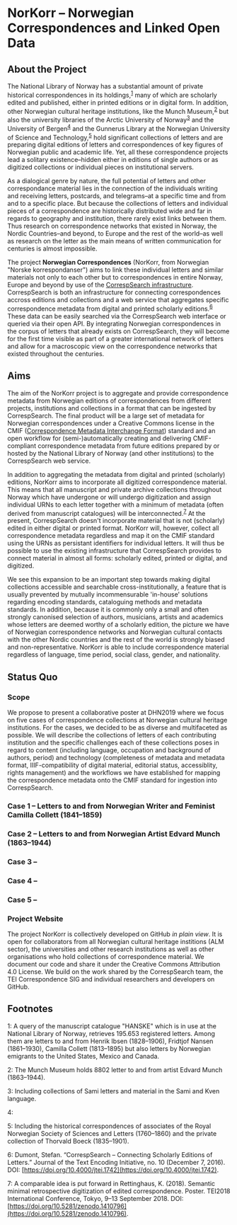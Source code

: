 # NorKorr – Norwegian Correspondences and Linked Open Data
## About the Project

The National Library of Norway has a substantial amount of private historical correspondences in its holdings,<sup>[1](#NBnrLetters)</sup> many of which are scholarly edited and published, either in printed editions or in digital form. In addition, other Norwegian cultural heritage institutions, like the Munch Museum,<sup>[2](#MMnrLetters)</sup> but also the university libraries of the Arctic University of Norway<sup>[3](#UiTnrLetters)</sup>  and the University of Bergen<sup>[4](#UiBnrLetters)</sup>  and the Gunnerus Library at the Norwegian University of Science and Technology,<sup>[5](#NTNUnrLetters)</sup>  hold significant collections of letters and are preparing digital editions of letters and correspondences of key figures of Norwegian public and academic life. Yet, all these correspondence projects lead a solitary existence–hidden either in editions of single authors or as digitized collections or individual pieces on institutional servers.

As a dialogical genre by nature, the full potential of letters and other correspondance material lies in the connection of the individuals writing and receiving letters, postcards, and telegrams–at a specific time and from and to a specific place. But because the collections of letters and individual pieces of a correspondence are historically distributed wide and far in regards to geography and institution, there rarely exist links between them. Thus research on correspondence networks that existed in Norway, the Nordic Countries–and beyond, to Europe and the rest of the world–as well as research on the letter as the main means of written communication for centuries is almost impossible.

The project **Norwegian Correspondences** (NorKorr, from Norwegian "Norske korrespondanser") aims to link these individual letters and similar materials not only to each other but to correspondences in entire Norway, Europe and beyond by use of the [CorrespSearch infrastructure](https://correspsearch.net/index.xql). CorrespSearch is both an infrastructure for connecting correspondences accross editions and collections and a web service that aggregates specific correspondence metadata from digital and printed scholarly editions.<sup>[6](#Dumont1)</sup> These data can be easily searched via the CorrespSearch web interface or queried via their open API. By integrating Norwegian correspondences in the corpus of letters that already exists on CorrespSearch, they will become for the first time visible as part of a greater international network of letters and allow for a macroscopic view on the correspondence networks that existed throughout the centuries.

## Aims

The aim of the NorKorr project is to aggregate and provide correspondence metadata from Norwegian editions of correspondences from different projects, institutions and collections in a format that can be ingested by CorrespSearch. The final product will be a large set of metadata for Norwegian correspondences under a Creative Commons license in the CMIF ([Correspondence Metadata Interchange Format](https://github.com/TEI-Correspondence-SIG/CMIF)) standard and an open workflow for (semi-)automatically creating and delivering CMIF-compliant correspondence metadata from future editions prepared by or hosted by the National Library of Norway (and other institutions) to the CorrespSearch web service.

In addition to aggregating the metadata from digital and printed (scholarly) editions, NorKorr aims to incorporate all digitized correspondence material. This means that all manuscript and private archive collections throughout Norway which have undergone or will undergo digitization and assign individual URNs to each letter together with a minimum of metadata (often derived from manuscript catalogues) will be interconnected.<sup>[7](#Rettinghaus)</sup> At the present, CorrespSearch doesn't incorporate material that is not (scholarly) edited in either digital or printed format. NorKorr will, however, collect all correspondence metadata regardless and map it on the CMIF standard using the URNs as persistant identifiers for individual letters. It will thus be possible to use the existing infrastructure that CorrespSearch provides to connect material in almost all forms: scholarly edited, printed or digital, and digitized.

We see this expansion to be an important step towards making digital collections accessible and searchable cross-institutionally, a feature that is usually prevented by mutually incommensurable 'in-house' solutions regarding encoding standards, cataloguing methods and metadata standards.  In addition, because it is commonly only a small and often strongly canonised selection of authors, musicians, artists and academics whose letters are deemed worthy of a scholarly edition, the picture we have of Norwegian correspondence networks and Norwegian cultural contacts with the other Nordic countries and the rest of the world is strongly biased and non-representative. NorKorr is able to include correspondence material regardless of language, time period, social class, gender, and nationality.

## Status Quo

### Scope

We propose to present a collaborative poster at DHN2019 where we focus on five cases of correspondence collections at Norwegian cultural heritage institutions. For the cases, we decided to be as diverse and multifaceted as possible. We will describe the collections of letters of each contributing institution and the specific challenges each of these collections poses in regard to content (including language, occupation and background of authors, period) and technology (completeness of metadata and metadata format, IIIF-compatibility of digital material, editorial status, accessiblity, rights management) and the workflows we have established for mapping the correspondence metadata onto the CMIF standard for ingestion into CorrespSearch.

### Case 1 – Letters to and from Norwegian Writer and Feminist Camilla Collett (1841–1859)

### Case 2 – Letters to and from Norwegian Artist Edvard Munch (1863–1944)

### Case 3 –

### Case 4 –

### Case 5 –

### Project Website

The project NorKorr is collectively developed on GitHub _in plain view_. It is open for collaborators from all Norwegian cultural heritage institions (ALM sector), the universities and other research institutions as well as other organisations who hold collections of correspondence material. We document our code and share it under the Creative Commons Attribution 4.0 License. We build on the work shared by the CorrespSearch team, the TEI Correspondence SIG and individual researchers and developers on GitHub.

## Footnotes

<a name="NBnrLetters">1</a>: A query of the manuscript catalogue "HANSKE" which is in use at the National Library of Norway, retrieves 195.653 registered letters. Among them are letters to and from Henrik Ibsen (1828–1906), Fridtjof Nansen (1861–1930), Camilla Collett (1813–1895) but also letters by Norwegian emigrants to the United States, Mexico and Canada.

<a name="MMnrLetters">2</a>: The Munch Museum holds 8802 letter to and from artist Edvard Munch (1863–1944).

<a name="UiTnrLetters">3</a>: Including collections of Sami letters and material in the Sami and Kven language.

<a name="UiBnrLetters">4</a>:

<a name="NTNUnrLetters">5</a>: Including the historical correspondences of associates of the Royal Norwegian Society of Sciences and Letters (1760–1860) and the private collection of Thorvald Boeck (1835–1901).

<a name="Dumont1">6</a>: Dumont, Stefan. “CorrespSearch – Connecting Scholarly Editions of Letters.” Journal of the Text Encoding Initiative, no. 10 (December 7, 2016). DOI: [https://doi.org/10.4000/jtei.1742](https://doi.org/10.4000/jtei.1742).

<a name="Rettinghaus">7</a>: A comparable idea is put forward in Rettinghaus, K. (2018). Semantic minimal retrospective digitization of edited correspondence. Poster. TEI2018 International Conference, Tokyo, 9–13 September 2018. DOI: [https://doi.org/10.5281/zenodo.1410796](https://doi.org/10.5281/zenodo.1410796). 
